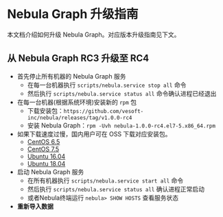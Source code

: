 # Nebula Graph 升级指南

本文档介绍如何升级 Nebula Graph。对应版本升级指南见下文。

## 从 Nebula Graph RC3 升级至 RC4

- 首先停止所有机器的 Nebula Graph 服务
  - 在每一台机器执行 `scripts/nebula.service stop all` 命令
  - 然后执行 `scripts/nebula.service status all` 命令确认进程已经退出
- 在每一台机器(根据系统环境)安装新的 `rpm` 包
  - 下载安装包：`https://github.com/vesoft-inc/nebula/releases/tag/v1.0.0-rc4`
  - 安装 Nebula Graph：`rpm -Uvh nebula-1.0.0-rc4.el7-5.x86_64.rpm`
- 如果下载速度过慢，国内用户可在 OSS 下载对应安装包。
  - [CentOS 6.5](https://nebula-graph.oss-cn-hangzhou.aliyuncs.com/package/1.0.0-rc4/nebula-1.0.0-rc4.el6-5.x86_64.rpm)
  - [CentOS 7.5](https://nebula-graph.oss-cn-hangzhou.aliyuncs.com/package/1.0.0-rc4/nebula-1.0.0-rc4.el7-5.x86_64.rpm)
  - [Ubuntu 16.04](https://nebula-graph.oss-cn-hangzhou.aliyuncs.com/package/1.0.0-rc4/nebula-1.0.0-rc4.ubuntu1604.amd64.deb)
  - [Ubuntu 18.04](https://nebula-graph.oss-cn-hangzhou.aliyuncs.com/package/1.0.0-rc4/nebula-1.0.0-rc4.ubuntu1804.amd64.deb)
- 启动 Nebula Graph 服务
  - 在所有机器执行 `scripts/nebula.service start all` 命令
  - 然后执行 `scripts/nebula.service status all` 确认进程正常启动
  - 或者Nebula终端运行 `nebula> SHOW HOSTS` 查看服务状态
- **重新导入数据**
